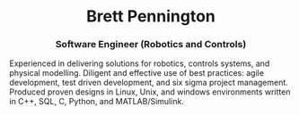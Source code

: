 
<h1 align="center"> Brett Pennington </h1>
<h3 align="center"> Software Engineer (Robotics and Controls) </h3>

Experienced in delivering solutions for robotics, controls systems, and physical modelling. Diligent and effective use of best practices: agile development, test driven development, and six sigma project management. Produced proven designs in Linux, Unix, and windows environments written in C++, SQL, C, Python, and MATLAB/Simulink.
